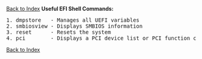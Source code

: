 [Back to Index](../index.md)
**Useful EFI Shell Commands:**  
<pre>
1. dmpstore   - Manages all UEFI variables  
2. smbiosview - Displays SMBIOS information  
3. reset      - Resets the system
4. pci        - Displays a PCI device list or PCI function configuration space information
</pre>
[Back to Index](../index.md)
